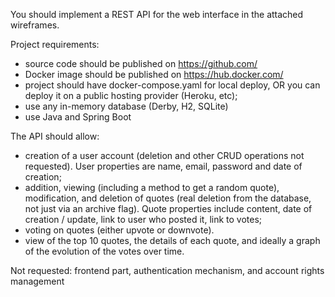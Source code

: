 You should implement a REST API for the web interface in the attached wireframes.

Project requirements:

* source code should be published on https://github.com/
* Docker image should be published on https://hub.docker.com/
* project should have docker-compose.yaml for local deploy, OR you can deploy it on a public hosting provider (Heroku, etc);
* use any in-memory database (Derby, H2, SQLite)
* use Java and Spring Boot

The API should allow:

* creation of a user account (deletion and other CRUD operations not requested). User properties are name, email, password and date of creation;
* addition, viewing (including a method to get a random quote), modification, and deletion of quotes (real deletion from the database, not just via an archive flag). Quote properties include content, date of creation / update, link to user who posted it, link to votes;
* voting on quotes (either upvote or downvote).
* view of the top 10 quotes, the details of each quote, and ideally a graph of the evolution of the votes over time.

Not requested: frontend part, authentication mechanism, and account rights management